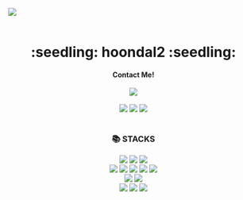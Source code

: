 <a href="https://hits.seeyoufarm.com"><img src="https://hits.seeyoufarm.com/api/count/incr/badge.svg?url=https%3A%2F%2Fgithub.com%2Fhoondal2%2Fhit-counter&count_bg=%23C2C2C2&title_bg=%23FAAB36&icon=smugmug.svg&icon_color=%23FFFFFF&title=hits&edge_flat=false"/></a>
<br/>
<br/>

<div align="center"> 
  <h1>:seedling: hoondal2 :seedling: </h1>
  <h4>Contact Me!</h4>
  <a href="mailto:hoondal02@gmail.com"><img src="https://img.shields.io/badge/Gmail-EA4335?style=for-the-badge&logo=Gmail&logoColor=white&link=mailto:hoondal02@gmail.com"/></a>
</div>
<br>
<div align="center">
  <a href="https://coherent-doll-960.notion.site/hoondal2-e52acd66b2724e9bad12ee4f3adaf8bc"><img src="https://img.shields.io/badge/Notion-white?style=flat&logo=Notion&logoColor=181717"/></a>
  <a href="https://hoondal2.tistory.com/"><img src="https://img.shields.io/badge/Tistory-FFCA28?style=flat&logo=Tistory&logoColor=000000"/></a>
  <a href="https://github.com/hoondal2"><img src="https://img.shields.io/badge/GitHub-white?style=flat&logo=GitHub&logoColor=181717"/></a>
</div>

<br/>

<div align=center><h3>📚 STACKS</h3></div>

<div align=center> 
  <img src="https://img.shields.io/badge/java-007396?style=flat&logo=java&logoColor=white"> 
  <img src="https://img.shields.io/badge/spring-6DB33F?style=flat&logo=spring&logoColor=white"> 
  <img src="https://img.shields.io/badge/springboot-6DB33F?style=flat&logo=springboot&logoColor=white">
  <br>
  
  <img src="https://img.shields.io/badge/html5-E34F26?style=flat&logo=html5&logoColor=white"> 
  <img src="https://img.shields.io/badge/css-1572B6?style=flat&logo=css3&logoColor=white"> 
  <img src="https://img.shields.io/badge/javascript-F7DF1E?style=flat&logo=javascript&logoColor=black"> 
  <img src="https://img.shields.io/badge/jquery-0769AD?style=flat&logo=jquery&logoColor=white">
  <img src="https://img.shields.io/badge/bootstrap-7952B3?style=flat&logo=bootstrap&logoColor=white">
  <br>
  
  <img src="https://img.shields.io/badge/oracle-F80000?style=flat&logo=oracle&logoColor=white"> 
  <img src="https://img.shields.io/badge/mysql-4479A1?style=flat&logo=mysql&logoColor=white"> 
  <br>

  <img src="https://img.shields.io/badge/amazonaws-232F3E?style=flat&logo=amazonaws&logoColor=white"> 
  <img src="https://img.shields.io/badge/apache tomcat-F8DC75?style=flat&logo=apachetomcat&logoColor=white">
  <img src="https://img.shields.io/badge/gradle-02303A?style=flat&logo=gradle&logoColor=white">
  <br>
</div>
